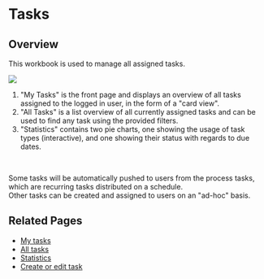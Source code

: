 # Tasks
## Overview
This workbook is used to manage all assigned tasks.
<br/>

![](https://profitbasedocs.blob.core.windows.net/plannerimages/Tasks.PNG)

1. "My Tasks" is the front page and displays an overview of all tasks assigned to the logged in user, in the form of a "card view".
2. "All Tasks" is a list overview of all currently assigned tasks and can be used to find any task using the provided filters.
3. "Statistics" contains two pie charts, one showing the usage of task types (interactive), and one showing their status with regards to due dates.

<br/>

Some tasks will be automatically pushed to users from the process tasks, which are recurring tasks distributed on a schedule.
<br/>
Other tasks can be created and assigned to users on an "ad-hoc" basis.

## Related Pages
- [My tasks](../../workbooks/process-and-tasks/tasks/my-tasks.md)
- [All tasks](../../workbooks/process-and-tasks/tasks/all-tasks.md)
- [Statistics](../../workbooks/process-and-tasks/tasks/statistics.md)
- [Create or edit task](../../workbooks/process-and-tasks/tasks/create-edit-task.md)

